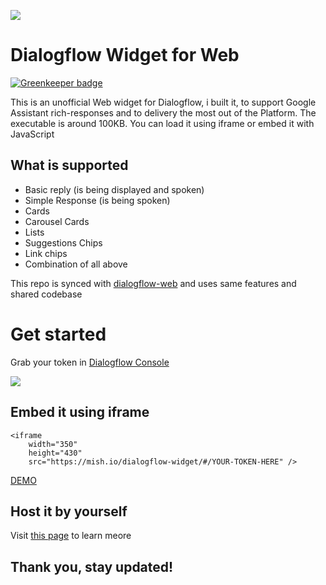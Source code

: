 ![](https://imgur.com/YkOoS4h.png)

# Dialogflow Widget for Web

[![Greenkeeper badge](https://badges.greenkeeper.io/MishUshakov/dialogflow-widget.svg)](https://greenkeeper.io/)

This is an unofficial Web widget for Dialogflow, i built it, to support Google Assistant rich-responses and to delivery the most out of the Platform. The executable is around 100KB. You can load it using iframe or embed it with JavaScript


## What is supported
- Basic reply (is being displayed and spoken)
- Simple Response (is being spoken)
- Cards
- Carousel Cards
- Lists
- Suggestions Chips
- Link chips
- Combination of all above

This repo is synced with
[dialogflow-web](http://www.github.com/MishUshakov/dialogflow-web) and uses same features and shared codebase


# Get started
Grab your token in [Dialogflow Console](https://console.dialogflow.com)

![](https://imgur.com/mmB4jS2.png)

## Embed it using iframe

```
<iframe
    width="350"
    height="430"
    src="https://mish.io/dialogflow-widget/#/YOUR-TOKEN-HERE" />
```

[DEMO](https://codepen.io/mishushakov/pen/NwJRZY?editors=1000)

## Host it by yourself

Visit [this page](https://github.com/MishUshakov/dialogflow-web) to learn meore

## Thank you, stay updated!